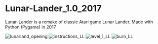 # Lunar-Lander_1.0_2017
Lunar-Lander is a remake of classic Atari game Lunar Lander. Made with Python (Pygame) in 2017

![lunarland_opening](https://user-images.githubusercontent.com/31898512/94225120-2d93e880-fec2-11ea-84d3-f6d6446a88e0.jpg)
![instructions_LL](https://user-images.githubusercontent.com/31898512/94225339-adba4e00-fec2-11ea-8b89-afca873bbecf.jpg)
![level_1_LL](https://user-images.githubusercontent.com/31898512/94225394-cd517680-fec2-11ea-813e-373e7dc1868b.PNG)
![burn_LL](https://user-images.githubusercontent.com/31898512/94225425-e9edae80-fec2-11ea-8371-e10c4bb8b8f8.jpg)


